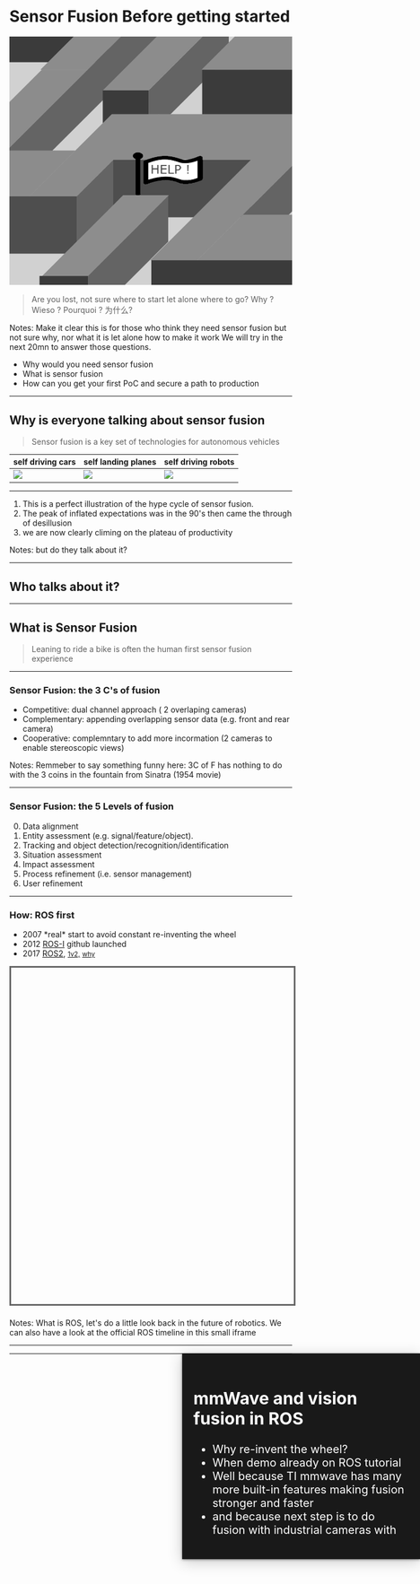 # Sensor Fusion Before getting started

![](../static/img/maze_with_help_grey.png)

> Are you lost, not sure where to start let alone where to go?
Why ? Wieso ? Pourquoi ? 为什么?


Notes: Make it clear this is for those who think they need sensor fusion but not sure why, nor what it is let alone how to make it work
We will try in the next 20mn to answer those questions.
* Why would you need sensor fusion
* What is sensor fusion
* How can you get your first PoC and secure a path to production

---

## Why is everyone talking about sensor fusion

> Sensor fusion is a key set of technologies for autonomous vehicles

| self driving cars | self landing planes |  self driving robots |
|-------------------|---------------------|----------------------|
| ![][driverless]        | ![][Airbus]         |   ![][wheeled]       |

[driverless]: https://thumbs.gfycat.com/HairyMeatyCranefly-max-1mb.gif
[Airbus]:https://omyplane.com/wp-content/uploads/2020/07/sszaih1uyh4maxresdefault-1280x400.jpg
[wheeled]:https://media1.giphy.com/media/MsghJNDA0Od2w/source.gif

----

<!-- .slide: data-background-iframe="https://books.google.com/ngrams/graph?content=sensor+fusion&year_start=1980&year_end=2019&corpus=26&smoothing=3" data-background-interactive-->

1. This is a perfect illustration of the hype cycle of sensor fusion.
2. The peak of inflated expectations was in the 90's then came the through of desillusion
3. we are now clearly climing on the plateau of productivity

Notes: but do they talk about it?

----

## Who talks about it?



---

## What is Sensor Fusion 

> Leaning to ride a bike is often the human first sensor fusion experience 

----

### Sensor Fusion: the 3 C's of fusion

* Competitive: dual channel approach ( 2 overlaping cameras) <!-- .element: class="fragment" data-fragment-index="1" -->
* Complementary: appending overlapping sensor data (e.g. front and rear camera) <!-- .element: class="fragment" data-fragment-index="2" -->
* Cooperative: complemntary to add more incormation (2 cameras to enable stereoscopic views) <!-- .element: class="fragment" data-fragment-index="3" -->

Notes: Remmeber to say something funny here: 3C of F has nothing to do with the 3 coins in the fountain from Sinatra (1954 movie)

----

### Sensor Fusion: the 5 Levels of fusion

0. Data alignment <!-- .element: class="fragment" data-fragment-index="1" -->
1. Entity assessment (e.g. signal/feature/object). <!-- .element: class="fragment" data-fragment-index="2" -->
2. Tracking and object detection/recognition/identification <!-- .element: class="fragment" data-fragment-index="3" -->
3. Situation assessment <!-- .element: class="fragment" data-fragment-index="4" -->
4. Impact assessment <!-- .element: class="fragment" data-fragment-index="5" -->
5. Process refinement (i.e. sensor management) <!-- .element: class="fragment" data-fragment-index="6" -->
6. User refinement <!-- .element: class="fragment" data-fragment-index="7" -->

---

### How: ROS first

<ul>
   <span class="fragment"><li> 2007 *real* start to avoid constant re-inventing the wheel </li></span>
   <span class="fragment"><li> 2012 <a href="https://rosindustrial.org/briefhistory">ROS-I</a> github launched </li></span>
   <span class="fragment"><li> 2017 <a href="https://index.ros.org/doc/ros2/Releases/">ROS2<a/>, 
      <span class="fragment"><small><a href="https://www.generationrobots.com/blog/en/ros-vs-ros2/">1v2,</a></small></span>
       <span class="fragment"> <small><a href="https://design.ros2.org/articles/why_ros2.html">why</a></small></small> </li>
</ul>
<iframe data-src="https://www.theconstructsim.com/timeline-robot-operating-system-ros/" width="800" height="600" frameborder="0" marginwidth="0" marginheight="0" scrolling="yes" style="border:3px solid #666; margin-bottom:5px; max-width: 100%;" allowfullscreen> </iframe>

Notes: What is ROS, let's do a little look back in the future of robotics. We can also have a look at the official ROS timeline in this small iframe

----

<!-- .slide: data-background-iframe="https://wiki.ros.org/ainstein_radar/Tutorials/Radar%20and%20camera%20sensor%20fusion" data-background-interactive-->

<div style="position: absolute; width: 40%; right: 0; box-shadow: 0 1px 4px rgba(0,0,0,0.5), 0 5px 25px rgba(0,0,0,0.2); background-color: rgba(0, 0, 0, 0.9); color: #fff; padding: 20px; font-size: 20px; text-align: left;">
    <h2>mmWave and vision fusion in ROS </h2>
  <ul> 
    <li> Why re-invent the wheel? </li></span>
    <span class="fragment"><li> When demo already on ROS tutorial </li></span>
    <span class="fragment"><li> Well because TI mmwave has many more built-in features making fusion stronger and faster </li></span>
    <span class="fragment"><li> and because next step is to do fusion with industrial cameras with  </li></span>
  </ul>
</div>

---
